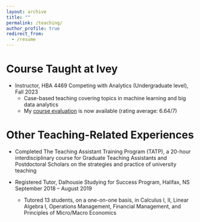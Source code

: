 ```yaml
---
layout: archive
title: ""
permalink: /teaching/
author_profile: true
redirect_from:
  - /resume
---
```







Course Taught at Ivey
======
* Instructor, HBA 4469 Competing with Analytics (Undergraduate level),  Fall 2023 
  - Case-based teaching covering topics in machine learning and big data analytics
  - My [course evaluation](https://drive.google.com/file/d/1TCaiUmY0ixqSks7_Ia4elrhvn_gDbSGT/view?usp=sharing) is now available (rating average: 6.64/7)
    


Other Teaching-Related Experiences
======
* Completed The Teaching Assistant Training Program (TATP), a 20-hour interdisciplinary
course for Graduate Teaching Assistants and Postdoctoral Scholars on the strategies and practice of university teaching

* Registered Tutor, Dalhousie Studying for Success Program, Halifax, NS September 2018 – August 2019
  - Tutored 13 students, on a one-on-one basis, in Calculus I, II, Linear Algebra I, Operations Management, Financial Management, and Principles of Micro/Macro Economics

  

